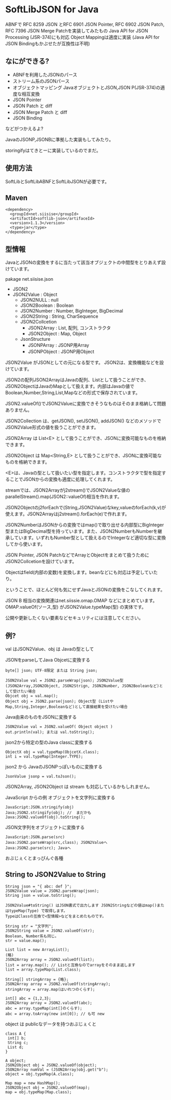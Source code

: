 # SoftLibJSON for Java

ABNFで RFC 8259 JSON とRFC 6901 JSON Pointer, RFC 6902 JSON Patch, RFC 7396 JSON Merge Patchを実装してみたもの
Java API for JSON Processing (JSR-374)にも対応
Object Mappingは適度に実装 (Java API for JSON Bindingもかぶせたが互換性は不明)

## なにができる?

- ABNFを利用したJSONのパース
- ストリーム系のJSONパース
- オブジェクトマッピング JavaオブジェクトとJSON,JSON P(JSR-374)の適度な相互変換
- JSON Pointer
- JSON Patch と diff
- JSON Merge Patch と diff
- JSON Binding

などがつかえるよ?

JavaのJSONP,JSONBに準拠した実装もしてみたり。

storingifyはてきとーに実装しているのでまだ。

## 使用方法

SoftLibとSoftLibABNFとSoftLibJSONが必要です。

## Maven
~~~
<dependency>
  <groupId>net.siisise</groupId>
  <artifactId>softlib-json</artifaceId>
  <version>1.1.3</version>
  <type>jar</type>
</dependency>
~~~
## 型情報

JavaとJSONの変換をするに当たって該当オブジェクトの中間型をとりあえず設けています。

pakage net.siisise.json

- JSON2
- JSON2Value : Object
    - JSON2NULL : null
    - JSON2Boolean : Boolean
    - JSON2Number : Number, BigInteger, BigDecimal
    - JSON2String : String, CharSequence
    - JSON2Collcetion
        - JSON2Array : List, 配列, コンストラクタ
        - JSON2Object : Map, Object
    - JsonStructure
        - JSONPArray : JSONP用Array
        - JSONPObject : JSONP用Object

JSON2Value がJSONとしての元になる型です。
JSON2は、変換機能などを設けています。


JSON2の配列JSON2ArrayはJavaの配列、Listとして扱うことができ、JSON2ObjectはJavaのMapとして扱えます。内部はJavaの値でBoolean,Number,String,List,Mapなどの形式で保存されています。

JSON2.valueOf()でJSON2Valueに変換できそうなものはそのまま格納して問題ありません。

JSON2Collection は、getJSON(), setJSON(), addJSON() などのメソッドでJSON2Value形式の値を扱うことができます。

JSON2Array<E> は List&lt;E&gt; として扱うことができ、JSONに変換可能なものを格納できます。

JSON2Object<E> は Map&lt;String,E&gt; として扱うことができ、JSONに変換可能なものを格納できます。

&lt;E&gt;は、Javaの型として扱いたい型を指定します。コンストラクタで型を指定することでJSONからの変換も適度に処理してくれます。

streamでは、JSON2Arrayがj2stream()でJSON2Valueな値のparallelStream().map(JSON2::valueOf)相当を作れます。

JSON2Objectのj2forEachで(String,JSON2Value)なkey,valueのforEach(k,v)が使えます。JSON2Arrayはj2stream().forEach(e)で作れます。

JSON2NumberはJSONからの変換ではmap()で取り出せる内部型にBigInteger型またはBigDecimal型を持っています。また、JSON2NumberもNumberを継承しています。いずれもNumber型として扱えるのでIntegerなど適切な型に変換してから使います。

JSON Pointer, JSON PatchなどでArrayとObjectをまとめて扱うためにJSON2Collcetionを設けています。

Objectはfield(内部の変数)を変換します。beanなどにも対応は予定していたり。

ということで、ほとんど何も気にせずJavaとJSONの変換をこなしてくれます。

JSON B 相当の変換関連はnet.siissie.omap.OMAP などにまとめています。
OMAP.valueOf(ソース,型) がJSON2Value.typeMap(型) の実体です。

公開や更新したくない要素などセキュリティには注意してください。

## 例?

val はJSON2Value、obj は Javaの型として

JSONをparseしてJava Objcetに変換する

    byte[] json; UTF-8限定 または String json;

    JSON2Value val = JSON2.parseWrap(json); JSON2Value型 (JSON2Array,JSON2Object, JSON2Strign, JSON2Number, JSON2Booleanなど)として受けたい場合
    Objcet obj = val.map();
    Object obj = JSON2.parse(json); Object型 (ListやMap,String,Integer,Booleanなど)として直接結果を受けたい場合

Java由来のものをJSONに変換する

    JSON2Value val = JSON2.valueOf( Object object )
    out.println(val); または val.toString();

json2から特定の型のJava classに変換する

    ObjectX obj = val.typeMap(ObjcetX.class);
    int i = val.typeMap(Integer.TYPE);

json2 から JavaのJSONPっぽいものに変換する

    JsonValue jsonp = val.toJson();

JSON2Array, JSON2Object は stream も対応しているかもしれません。

JavaScript からの例
オブジェクトを文字列に変換する

    JavaScript:JSON.stringify(obj)
    Java;JSON2.stringify(obj); //  まだかも
    Java:JSON2.valueOf(obj).toString();

JSON文字列をオブジェクトに変換する

    JavaScript:JSON.parse(src)
    Java:JSON2.parseWrap(src,class); JSON2Valueへ
    Java:JSON2.parse(src); Javaへ  
    
おぶじぇくとまっぴんぐ各種

## String to JSON2Value to String

    String json = "{ abc: def }";
    JSON2Value value = JSON2.parseWrap(json);
    String json = value.toString();
    
    JSON2Value#toString() はJSON書式で出力します JSON2Stringなどの値はmap()またはtypeMap(Type) で取得します。
    TypeはClassの互換で<型情報>などをまとめたものです。

    String str = "文字列";
    JSON2String value = JSON2.valueOf(str);
    Boolean, Number系も同じ。
    str = value.map();

    List list = new ArrayList();
    (略)
    JSON2Array array = JSON2.valueOf(list);
    list = array.map(); // Listと互換なのでarrayをそのまま返します
    list = array.typeMap(List.class);

    String[] stringArray = {略};
    JSON2Array array = JSON2.valueOf(stringArray);
    stringArray = array.map(はいれつのくらす);

    int[] abc = {1,2,3};
    JSON2Array array = JSON2.valueOf(abc);
    abc = array.typeMap(int[]のくらす);
    abc = array.toArray(new int[0]); // も可 new

object は publicなデータを持つおぶじぇくと

    class A {
     int[] b;
     String c;
     List d;
    }

    A object;
    JSON2Object obj = JSON2.valueOf(object);
    JSON2Array numVal = (JSON2Array)obj.get("b");
    object = obj.typeMap(A.class);

    Map map = new HashMap();
    JSON2Object obj = JSON2.valueOf(map);
    map = obj.typeMap(Map.class);
